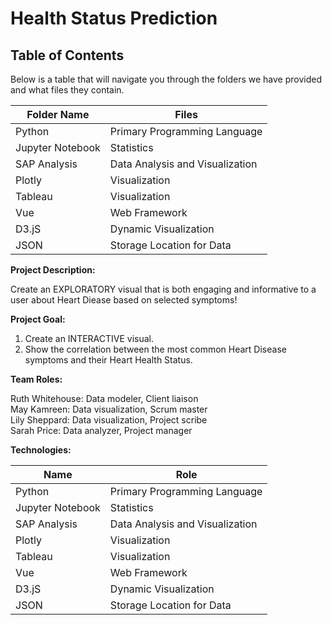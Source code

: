 # Health Status Prediction

## Table of Contents

Below is a table that will navigate you through the folders we have provided and what files they contain. 

| Folder Name              | Files                                    |
| -----------              | ------------------------------           |
| Python                   | Primary Programming Language             |
| Jupyter Notebook         | Statistics                               |
| SAP Analysis             | Data Analysis and Visualization          |
| Plotly                   | Visualization                            |
| Tableau                  | Visualization                            |
| Vue                      | Web Framework                            |
| D3.jS                    | Dynamic Visualization                    |
| JSON                     | Storage Location for Data                |

**Project Description:**<br/>

Create an EXPLORATORY visual that is both engaging and informative to a user about Heart Diease based on selected symptoms!

**Project Goal:**<br/>

1. Create an INTERACTIVE visual.
2. Show the correlation between the most common Heart Disease symptoms and their Heart Health Status. 
  
**Team Roles:**<br/>

Ruth Whitehouse: Data modeler, Client liaison<br/>
May Kamreen: Data visualization, Scrum master<br/>
Lily Sheppard: Data visualization, Project scribe<br/>
Sarah Price: Data analyzer, Project manager<br/>

**Technologies:**<br/>

| Name                     | Role                                     |
| -----------              | ------------------------------           |
| Python                   | Primary Programming Language             |
| Jupyter Notebook         | Statistics                               |
| SAP Analysis             | Data Analysis and Visualization          |
| Plotly                   | Visualization                            |
| Tableau                  | Visualization                            |
| Vue                      | Web Framework                            |
| D3.jS                    | Dynamic Visualization                    |
| JSON                     | Storage Location for Data                |
